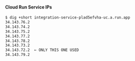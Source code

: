 #### Cloud Run Service IPs

```bash
$ dig +short integration-service-plad5efvha-uc.a.run.app
34.143.76.2
34.143.74.2
34.143.75.2
34.143.77.2
34.143.78.2
34.143.73.2
34.143.72.2  ← ONLY THIS ONE USED
34.143.79.2
```
